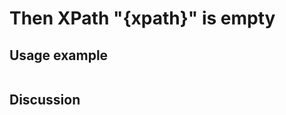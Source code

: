 
Then XPath "{xpath}" is empty
=============================================================================================================

Usage example
-------------

```
```

Discussion
----------
